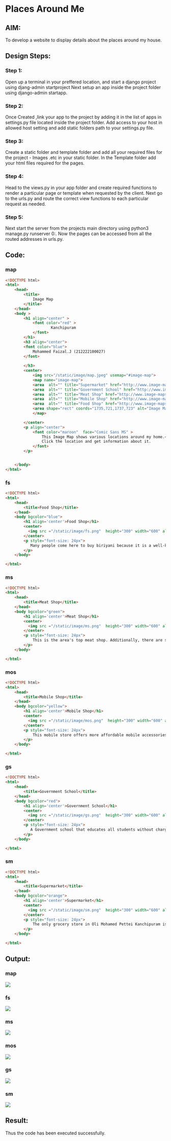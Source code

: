 # Places Around Me
## AIM:
To develop a website to display details about the places around my house.

## Design Steps:

### Step 1:
Open up a terminal in your preffered location, and start a django project using djang-admin startproject Next setup an app inside the project folder using django-admin startapp.

### Step 2:
Once Created ,link your app to the project by adding it in the list of apps in settings.py file located inside the project folder. Add access to your host in allowed host setting and add static folders path to your settings.py file.

### Step 3:
Create a static folder and template folder and add all your required files for the project - Images .etc in your static folder. In the Template folder add your html files required for the pages.

### Step 4:
Head to the views.py in your app folder and create required functions to render a particular page or template when requested by the client. Next go to the urls.py and route the correct view functions to each particular request as needed.

### Step 5:
Next start the server from the projects main directory using python3 manage.py runserver 0:. Now the pages can be accessed from all the routed addresses in urls.py.

## Code:
### map
```html
<!DOCTYPE html>
<html>
    <head>
        <title>
            Image Map
        </title>
    </head>
    <body >
        <h1 align="center" >
            <font color="red" >
                    Kanchipuram 
            </font>   
        </h1>
        <h3 align="center">
        <font color="blue">
            Mohammed Faizal.J (212222100027)
        </font>
            
        </h3>
        <center>
            <img src="/static/image/map.jpeg" usemap="#image-map">
            <map name="image-map">
            <area  alt="" title="Supermarket" href="http://www.image-maps.com/" shape="rect" coords="1064,580,1153,667" style="outline:none;" target="_self"     />
            <area  alt="" title="Government School" href="http://www.image-maps.com/" shape="rect" coords="772,304,864,393" style="outline:none;" target="_self"     />
            <area  alt="" title="Meat Shop" href="http://www.image-maps.com/" shape="rect" coords="580,189,648,258" style="outline:none;" target="_self"     />
            <area  alt="" title="Mobile Shop" href="http://www.image-maps.com/" shape="rect" coords="807,515,875,584" style="outline:none;" target="_self"     />
            <area  alt="" title="Food Shop" href="http://www.image-maps.com/" shape="rect" coords="963,645,1040,714" style="outline:none;" target="_self"     />
            <area shape="rect" coords="1735,721,1737,723" alt="Image Map" style="outline:none;" title="Image Map" href="https://www.image-maps.com/" />
            </map>

        </center>
        <p align="center">
            <font color="maroon"  face="Comic Sans MS" >
                This Image Map shows various locations around my home.<br>
                Click the location and get information about it.
            </font>
        </p>


    </body>
</html>
```
### fs
```html
<!DOCTYPE html>
<html>
    <head>
        <title>Food Shop</title>
    </head>
    <body bgcolor="blue">
        <h1 align='center'>Food Shop</h1>
        <center>
          <img src ="/static/image/fs.png"  height="300" width="600" align="center" >
        </center>
        <p style="font-size: 24px">
           Many people come here to buy biriyani because it is a well-known biriyani shop. Some YouTubers visit and try this biriyani, then they upload the video to their channels.
        </p>
    </body>

</html>
```
### ms
```html
<!DOCTYPE html>
<html>
    <head>
        <title>Meat Shop</title>
    </head>
    <body bgcolor="green">
        <h1 align='center'>Meat Shop</h1>
        <center>
          <img src ="/static/image/ms.png"  height="300" width="600" align="center" >
        </center>
        <p style="font-size: 24px">
            This is the area's top meat shop. Additionally, there are several offers and you may buy high-quality meat for a reasonable price.
        </p>
    </body>

</html>
```
### mos
```html
<!DOCTYPE html>
<html>
    <head>
        <title>Mobile Shop</title>
    </head>
    <body bgcolor="yellow">
        <h1 align='center'>Mobile Shop</h1>
        <center>
          <img src ="/static/image/mos.png"  height="300" width="600" align="center" >
        </center>
        <p style="font-size: 24px">
            This mobile store offers more affordable mobile accessories. Additionally, they fix every smartphone model.
        </p>
    </body>

</html>
```
### gs
```html
<!DOCTYPE html>
<html>
    <head>
        <title>Government School</title>
    </head>
    <body bgcolor="red">
        <h1 align='center'>Government School</h1>
        <center>
          <img src ="/static/image/gs.png"  height="300" width="600" align="center" >
        </center>
        <p style="font-size: 24px">
           A Government school that educates all students without charge. Such schools are funded in whole or in part by taxation. State-funded schools exist in virtually every country of the world, though there are significant variations in their structure and educational programmes.
        </p>
    </body>

</html>
```
### sm
```html
<!DOCTYPE html>
<html>
    <head>
        <title>Supermarket</title>
    </head>
    <body bgcolor="orange">
        <h1 align='center'>Supermarket</h1>
        <center>
          <img src ="/static/image/sm.png"  height="300" width="600" align="center" >
        </center>
        <p style="font-size: 24px">
            The only grocery store in Oli Mohamed Pettei Kanchipuram is this one. Every product is reasonably priced and available in this supermarket.
        </p>
    </body>

</html>
```

## Output:
### map
![](./mapop.png)
### fs
![](./fsop.png)
### ms
![](./msop.png)
### mos
![](./mosop.png)
### gs
![](./gsop.png)
### sm
![](./smop.png)

## Result:
Thus the code has been executed successfully.